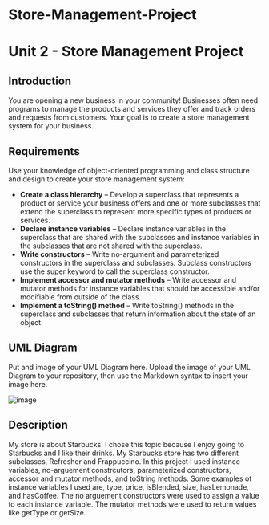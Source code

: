 # Store-Management-Project

# Unit 2 - Store Management Project

## Introduction

You are opening a new business in your community! Businesses often need programs to manage the products and services they offer and track orders and requests from customers. Your goal is to create a store management system for your business.

## Requirements

Use your knowledge of object-oriented programming and class structure and design to create your store management system:
- **Create a class hierarchy** – Develop a superclass that represents a product or service your business offers and one or more subclasses that extend the superclass to represent more specific types of products or services.
- **Declare instance variables** – Declare instance variables in the superclass that are shared with the subclasses and instance variables in the subclasses that are not shared with the superclass.
- **Write constructors** – Write no-argument and parameterized constructors in the superclass and subclasses. Subclass constructors use the super keyword to call the superclass constructor.
- **Implement accessor and mutator methods** – Write accessor and mutator methods for instance variables that should be accessible and/or modifiable from outside of the class.
- **Implement a toString() method** – Write toString() methods in the superclass and subclasses that return information about the state of an object.

## UML Diagram

Put and image of your UML Diagram here. Upload the image of your UML Diagram to your repository, then use the Markdown syntax to insert your image here.

![image](https://github.com/user-attachments/assets/81db4cf9-cc19-43f6-a585-193161aba5b8)

## Description

My store is about Starbucks. I chose this topic because I enjoy going to Starbucks and I like their drinks. My Starbucks store has two different subclasses, Refresher and Frappuccino. In this project I used instance variables, no-arguement constrcutors, parameterized constructors, accessor and mutator methods, and toString methods. Some examples of instance variables I used are, type, price, isBlended, size, hasLemonade, and hasCoffee. The no arguement constructors were used to assign a value to each instance variable. The mutator methods were used to return values like getType or getSize. 
